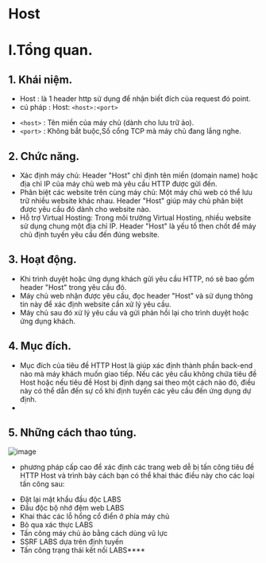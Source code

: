 # Host

# I.Tổng quan.
## 1. Khái niệm.
- Host : là 1 header http sử dụng để nhận biết đích của request đó point.
- cú pháp : Host: ```<host>:<port>```
+ ```<host>``` : Tên miền của máy chủ (dành cho lưu trữ ảo).
+ ```<port>``` : Không bắt buộc,Số cổng TCP mà máy chủ đang lắng nghe.
## 2. Chức năng.
- Xác định máy chủ: Header "Host" chỉ định tên miền (domain name) hoặc địa chỉ IP của máy chủ web mà yêu cầu HTTP được gửi đến.
- Phân biệt các website trên cùng máy chủ: Một máy chủ web có thể lưu trữ nhiều website khác nhau. Header "Host" giúp máy chủ phân biệt được yêu cầu đó dành cho website nào.
- Hỗ trợ Virtual Hosting: Trong môi trường Virtual Hosting, nhiều website sử dụng chung một địa chỉ IP. Header "Host" là yếu tố then chốt để máy chủ định tuyến yêu cầu đến đúng website.
## 3. Hoạt động.
- Khi trình duyệt hoặc ứng dụng khách gửi yêu cầu HTTP, nó sẽ bao gồm header "Host" trong yêu cầu đó.
- Máy chủ web nhận được yêu cầu, đọc header "Host" và sử dụng thông tin này để xác định website cần xử lý yêu cầu.
- Máy chủ sau đó xử lý yêu cầu và gửi phản hồi lại cho trình duyệt hoặc ứng dụng khách.
## 4. Mục đích.
- Mục đích của tiêu đề HTTP Host là giúp xác định thành phần back-end nào mà máy khách muốn giao tiếp. Nếu các yêu cầu không chứa tiêu đề Host hoặc nếu tiêu đề Host bị định dạng sai theo một cách nào đó, điều này có thể dẫn đến sự cố khi định tuyến các yêu cầu đến ứng dụng dự định.
- 
## 5. Những cách thao túng.
![image](https://github.com/user-attachments/assets/5b32b046-d715-418e-ab47-802567e293d8)
- phương pháp cấp cao để xác định các trang web dễ bị tấn công tiêu đề HTTP Host và trình bày cách bạn có thể khai thác điều này cho các loại tấn công sau:
+ Đặt lại mật khẩu đầu độc LABS
+ Đầu độc bộ nhớ đệm web LABS
+ Khai thác các lỗ hổng cổ điển ở phía máy chủ
+ Bỏ qua xác thực LABS
+ Tấn công máy chủ ảo bằng cách dùng vũ lực
+ SSRF LABS dựa trên định tuyến
+ Tấn công trạng thái kết nối LABS****
